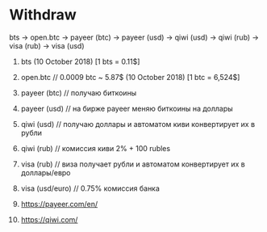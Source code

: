 # Withdraw

bts -> open.btc -> payeer (btc) -> payeer (usd) -> qiwi (usd) -> qiwi (rub) -> visa (rub) -> visa (usd)

1. bts (10 October 2018) [1 bts = 0.11$]
2. open.btc // 0.0009 btc ~ 5.87$ (10 October 2018) [1 btc = 6,524$]
3. payeer (btc) // получаю биткоины
4. payeer (usd) // на бирже payeer меняю биткоины на доллары
5. qiwi (usd) // получаю доллары и автоматом киви конвертирует их в рубли
6. qiwi (rub) // комиссия киви 2% + 100 rubles
7. visa (rub) // виза получает рубли и автоматом конвертирует их в доллары/евро
8. visa (usd/euro) // 0.75% комиссия банка



1. https://payeer.com/en/
2. https://qiwi.com/
